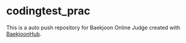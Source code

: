# codingtest_prac
This is a auto push repository for Baekjoon Online Judge created with [BaekjoonHub](https://github.com/BaekjoonHub/BaekjoonHub).
